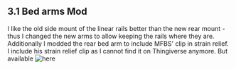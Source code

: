 ## 3.1 Bed arms Mod ##

I like the old side mount of the linear rails better than the new rear mount - thus I changed the new arms to allow keeping the rails where they are. Additionally I modded the rear bed arm to include MFBS' clip in strain relief. I include his strain relief clip as I cannot find it on Thingiverse anymore. But available ![here](https://www.printables.com/model/95619-v-core-3-ventermech-arms/files)


